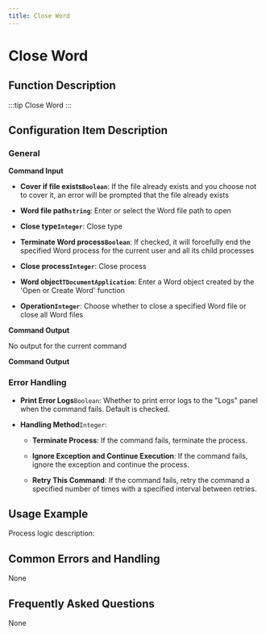 ```yaml
---
title: Close Word
---
```


# Close Word

## Function Description

:::tip 
Close Word
:::

## Configuration Item Description

### General

**Command Input**

- **Cover if file exists`Boolean`**: If the file already exists and you choose not to cover it, an error will be prompted that the file already exists

- **Word file path`string`**: Enter or select the Word file path to open

- **Close type`Integer`**: Close type

- **Terminate Word process`Boolean`**: If checked, it will forcefully end the specified Word process for the current user and all its child processes

- **Close process`Integer`**: Close process

- **Word object`TDocumentApplication`**: Enter a Word object created by the 'Open or Create Word' function

- **Operation`Integer`**: Choose whether to close a specified Word file or close all Word files


**Command Output**

No output for the current command


**Command Output**

### Error Handling

- **Print Error Logs**`Boolean`: Whether to print error logs to the "Logs" panel when the command fails. Default is checked. 

- **Handling Method**`Integer`:

    - **Terminate Process**: If the command fails, terminate the process.

    - **Ignore Exception and Continue Execution**: If the command fails, ignore the exception and continue the process.

    - **Retry This Command**: If the command fails, retry the command a specified number of times with a specified interval between retries.

## Usage Example

Process logic description:

## Common Errors and Handling

None

## Frequently Asked Questions

None

